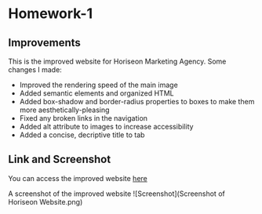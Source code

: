 # Homework-1

## Improvements

This is the improved website for Horiseon Marketing Agency. Some changes I made:
- Improved the rendering speed of the main image
- Added semantic elements and organized HTML
- Added box-shadow and border-radius properties to boxes to make them more aesthetically-pleasing
- Fixed any broken links in the navigation
- Added alt attribute to images to increase accessibility
- Added a concise, decriptive title to tab

## Link and Screenshot

You can access the improved website [here](https://dltorrise.github.io/Homework-1/)

A screenshot of the improved website 	![Screenshot](Screenshot of Horiseon Website.png)
